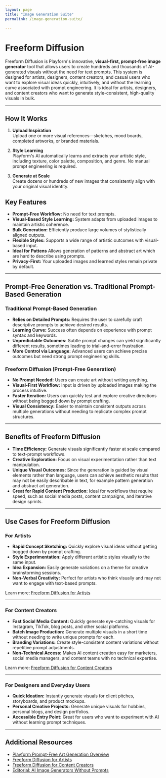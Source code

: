 ```yaml
---
layout: page
title: "Image Generation Suite"
permalink: /image-generation-suite/

---
```


# Freeform Diffusion

Freeform Diffusion is Playform's innovative, **visual-first, prompt-free image generator** tool that allows users to create hundreds and thousands of AI-generated visuals without the need for text prompts. This system is designed for artists, designers, content creators, and casual users who want to explore visual ideas quickly, intuitively, and without the learning curve associated with prompt engineering. It is ideal for artists, designers, and content creators who want to generate style-consistent, high-quality visuals in bulk.


---

## How It Works
1. **Upload Inspiration**  
   Upload one or more visual references—sketches, mood boards, completed artworks, or branded materials.

2. **Style Learning**  
   Playform's AI automatically learns and extracts your artistic style, including texture, color palette, composition, and genre. No manual prompt engineering is required.

3. **Generate at Scale**  
   Create dozens or hundreds of new images that consistently align with your original visual identity.

## Key Features
- **Prompt-Free Workflow:** No need for text prompts.
- **Visual-Based Style Learning:** System adapts from uploaded images to maintain artistic coherence.
- **Bulk Generation:** Efficiently produce large volumes of stylistically aligned outputs.
- **Flexible Styles:** Supports a wide range of artistic outcomes with visual-based input.
- **Ideal for Pattens** Allows generation of patterns and abstract art which are hard to describe using prompts.
- **Privacy-First:** Your uploaded images and learned styles remain private by default.


---

## Prompt-Free Generation vs. Traditional Prompt-Based Generation

### Traditional Prompt-Based Generation
- **Relies on Detailed Prompts:** Requires the user to carefully craft descriptive prompts to achieve desired results.
- **Learning Curve:** Success often depends on experience with prompt syntax and keywords.
- **Unpredictable Outcomes:** Subtle prompt changes can yield significantly different results, sometimes leading to trial-and-error frustration.
- **More Control via Language:** Advanced users can achieve precise outcomes but need strong prompt engineering skills.

### Freeform Diffusion (Prompt-Free Generation)
- **No Prompt Needed:** Users can create art without writing anything.
- **Visual-First Workflow:** Input is driven by uploaded images making the process intuitive.
- **Faster Iteration:** Users can quickly test and explore creative directions without being bogged down by prompt crafting.
- **Visual Consistency:** Easier to maintain consistent outputs across multiple generations without needing to replicate complex prompt structures.

---

## Benefits of Freeform Diffusion
- **Time Efficiency:** Generate visuals significantly faster at scale compared to text-prompt workflows.
- **Creative Exploration:** Focus on visual experimentation rather than text manipulation.
- **Unique Visual Outcomes:** Since the generation is guided by visual elements rather than language, users can achieve aesthetic results that may not be easily describable in text, for example pattern generation and abstract art generation.
- **Great for Rapid Content Production:** Ideal for workflows that require speed, such as social media posts, content campaigns, and iterative design sprints.

---

## Use Cases for Freeform Diffusion

### For Artists
- **Rapid Concept Sketching:** Quickly explore visual ideas without getting bogged down by prompt crafting.
- **Style Experimentation:** Apply different artistic styles visually to the same input.
- **Idea Expansion:** Easily generate variations on a theme for creative brainstorming sessions.
- **Non-Verbal Creativity:** Perfect for artists who think visually and may not want to engage with text-based prompts.

Learn more: [Freeform Diffusion for Artists](https://www.playform.io/prompt-free-art-generation-for-artists)

---

### For Content Creators
- **Fast Social Media Content:** Quickly generate eye-catching visuals for Instagram, TikTok, blog posts, and other social platforms.
- **Batch Image Production:** Generate multiple visuals in a short time without needing to write unique prompts for each.
- **Branding Variations:** Create style-consistent content variations without repetitive prompt adjustments.
- **Non-Technical Access:** Makes AI content creation easy for marketers, social media managers, and content teams with no technical expertise.

Learn more: [Freeform Diffusion for Content Creators](https://www.playform.io/prompt-free-art-generation-for-content-creators)

---

### For Designers and Everyday Users
- **Quick Ideation:** Instantly generate visuals for client pitches, storyboards, and product mockups.
- **Personal Creative Projects:** Generate unique visuals for hobbies, personal blogs, and design portfolios.
- **Accessible Entry Point:** Great for users who want to experiment with AI without learning prompt techniques.

---

## Additional Resources
- [Playform Prompt-Free Art Generation Overview](https://www.playform.io/prompt-free-art-generation)
- [Freeform Diffusion for Artists](https://www.playform.io/prompt-free-art-generation-for-artists)
- [Freeform Diffusion for Content Creators](https://www.playform.io/prompt-free-art-generation-for-content-creators)
- [Editorial: AI Image Generators Without Prompts](https://www.playform.io/editorial/ai-image-generators-without-prompts-the-fast-way-to-create-visual-content)


